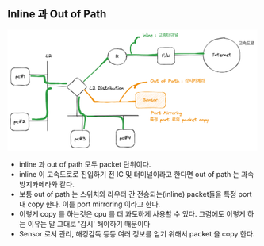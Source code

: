 ## Inline 과 Out of Path

<img src="../../images/inline&outofpath.png" alt="inline and Outofpath" />

- inline 과 out of path 모두 packet 단위이다.
- inline 이 고속도로로 진입하기 전 IC 및 터미널이라고 한다면 out of path 는 과속방지카메라와 같다.
- 보통 out of path 는 스위치와 라우터 간 전송되는(inline) packet들을 특정 port 내 copy 한다. 이를 port mirroring 이라고 한다.
- 이렇게 copy 를 하는것은 cpu 를 더 과도하게 사용할 수 있다. 그럼에도 이렇게 하는 이유는 말 그대로 '감시' 해야하기 때문이다
- Sensor 로서 관리, 해킹감독 등등 여러 정보를 얻기 위해서 packet 을 copy 한다.
